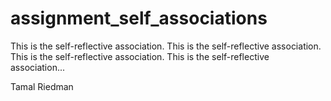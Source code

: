 assignment_self_associations
============================

This is the self-reflective association. This is the self-reflective association. This is the self-reflective association. This is the self-reflective association...

Tamal Riedman